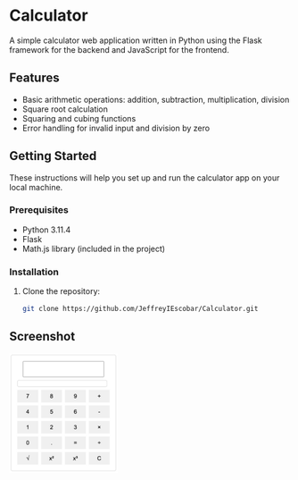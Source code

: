 # Calculator

A simple calculator web application written in Python using the Flask framework for the backend and JavaScript for the frontend.

## Features

- Basic arithmetic operations: addition, subtraction, multiplication, division
- Square root calculation
- Squaring and cubing functions
- Error handling for invalid input and division by zero

## Getting Started

These instructions will help you set up and run the calculator app on your local machine.

### Prerequisites

- Python 3.11.4
- Flask
- Math.js library (included in the project)

### Installation

1. Clone the repository:

   ```bash
   git clone https://github.com/JeffreyIEscobar/Calculator.git
   ```

## Screenshot
![Calculator](/screenshot/calculator-screenshot.png)

   
